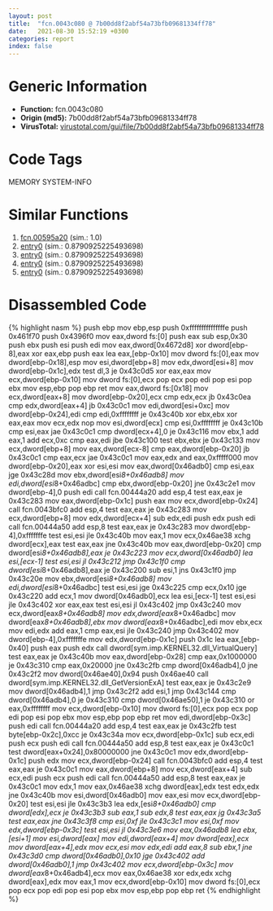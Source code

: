 ```yaml
---
layout: post
title:  "fcn.0043c080 @ 7b00dd8f2abf54a73bfb09681334ff78"
date:   2021-08-30 15:52:19 +0300
categories: report
index: false
---
```


# Generic Information
- **Function:** fcn.0043c080
- **Origin (md5):** 7b00dd8f2abf54a73bfb09681334ff78
- **VirusTotal:** [virustotal.com/gui/file/7b00dd8f2abf54a73bfb09681334ff78][virustotal_ref]

# Code Tags
<span class="tag" id="MEMORY">MEMORY</span>
<span class="tag" id="SYSTEM-INFO">SYSTEM-INFO</span>


# Similar Functions

1. [fcn.00595a20][similar_1_ref] (sim.: 1.0)
2. [entry0][similar_2_ref] (sim.: 0.8790925225493698)
3. [entry0][similar_3_ref] (sim.: 0.8790925225493698)
4. [entry0][similar_4_ref] (sim.: 0.8790925225493698)
5. [entry0][similar_5_ref] (sim.: 0.8790925225493698)


# Disassembled Code

{% highlight nasm %}
push ebp
mov ebp,esp
push 0xfffffffffffffffe
push 0x461f70
push 0x4396f0
mov eax,dword fs:[0]
push eax
sub esp,0x30
push ebx
push esi
push edi
mov eax,dword[0x4672d8]
xor dword[ebp-8],eax
xor eax,ebp
push eax
lea eax,[ebp-0x10]
mov dword fs:[0],eax
mov dword[ebp-0x18],esp
mov esi,dword[ebp+8]
mov edx,dword[esi+8]
mov dword[ebp-0x1c],edx
test dl,3
je 0x43c0d5
xor eax,eax
mov ecx,dword[ebp-0x10]
mov dword fs:[0],ecx
pop ecx
pop edi
pop esi
pop ebx
mov esp,ebp
pop ebp
ret
mov eax,dword fs:[0x18]
mov ecx,dword[eax+8]
mov dword[ebp-0x20],ecx
cmp edx,ecx
jb 0x43c0ea
cmp edx,dword[eax+4]
jb 0x43c0c1
mov edi,dword[esi+0xc]
mov dword[ebp-0x24],edi
cmp edi,0xffffffff
je 0x43c40b
xor ebx,ebx
xor eax,eax
mov ecx,edx
nop
mov esi,dword[ecx]
cmp esi,0xffffffff
je 0x43c10b
cmp esi,eax
jae 0x43c0c1
cmp dword[ecx+4],0
je 0x43c116
mov ebx,1
add eax,1
add ecx,0xc
cmp eax,edi
jbe 0x43c100
test ebx,ebx
je 0x43c133
mov ecx,dword[ebp+8]
mov eax,dword[ecx-8]
cmp eax,dword[ebp-0x20]
jb 0x43c0c1
cmp eax,ecx
jae 0x43c0c1
mov eax,edx
and eax,0xfffff000
mov dword[ebp-0x20],eax
xor esi,esi
mov eax,dword[0x46adb0]
cmp esi,eax
jge 0x43c28d
mov ebx,dword[esi*8+0x46adb8]
mov edi,dword[esi*8+0x46adbc]
cmp ebx,dword[ebp-0x20]
jne 0x43c2e1
mov dword[ebp-4],0
push edi
call fcn.00444a20
add esp,4
test eax,eax
je 0x43c283
mov eax,dword[ebp-0x1c]
push eax
mov ecx,dword[ebp-0x24]
call fcn.0043bfc0
add esp,4
test eax,eax
je 0x43c283
mov ecx,dword[ebp+8]
mov edx,dword[ecx+4]
sub edx,edi
push edx
push edi
call fcn.00444a50
add esp,8
test eax,eax
je 0x43c283
mov dword[ebp-4],0xfffffffe
test esi,esi
jle 0x43c40b
mov eax,1
mov ecx,0x46ae38
xchg dword[ecx],eax
test eax,eax
jne 0x43c40b
mov eax,dword[ebp-0x20]
cmp dword[esi*8+0x46adb8],eax
je 0x43c223
mov ecx,dword[0x46adb0]
lea esi,[ecx-1]
test esi,esi
jl 0x43c212
jmp 0x43c1f0
cmp dword[esi*8+0x46adb8],eax
je 0x43c200
sub esi,1
jns 0x43c1f0
jmp 0x43c20e
mov ebx,dword[esi*8+0x46adb8]
mov edi,dword[esi*8+0x46adbc]
test esi,esi
jge 0x43c225
cmp ecx,0x10
jge 0x43c220
add ecx,1
mov dword[0x46adb0],ecx
lea esi,[ecx-1]
test esi,esi
jle 0x43c402
xor eax,eax
test esi,esi
jl 0x43c402
jmp 0x43c240
mov ecx,dword[eax*8+0x46adb8]
mov edx,dword[eax*8+0x46adbc]
mov dword[eax*8+0x46adb8],ebx
mov dword[eax*8+0x46adbc],edi
mov ebx,ecx
mov edi,edx
add eax,1
cmp eax,esi
jle 0x43c240
jmp 0x43c402
mov dword[ebp-4],0xfffffffe
mov edx,dword[ebp-0x1c]
push 0x1c
lea eax,[ebp-0x40]
push eax
push edx
call dword[sym.imp.KERNEL32.dll_VirtualQuery]
test eax,eax
je 0x43c40b
mov eax,dword[ebp-0x28]
cmp eax,0x1000000
je 0x43c310
cmp eax,0x20000
jne 0x43c2fb
cmp dword[0x46adb4],0
jne 0x43c2f2
mov dword[0x46ae40],0x94
push 0x46ae40
call dword[sym.imp.KERNEL32.dll_GetVersionExA]
test eax,eax
je 0x43c2e9
mov dword[0x46adb4],1
jmp 0x43c2f2
add esi,1
jmp 0x43c144
cmp dword[0x46adb4],0
je 0x43c310
cmp dword[0x46ae50],1
je 0x43c310
or eax,0xffffffff
mov ecx,dword[ebp-0x10]
mov dword fs:[0],ecx
pop ecx
pop edi
pop esi
pop ebx
mov esp,ebp
pop ebp
ret
mov edi,dword[ebp-0x3c]
push edi
call fcn.00444a20
add esp,4
test eax,eax
je 0x43c2fb
test byte[ebp-0x2c],0xcc
je 0x43c34a
mov ecx,dword[ebp-0x1c]
sub ecx,edi
push ecx
push edi
call fcn.00444a50
add esp,8
test eax,eax
je 0x43c0c1
test dword[eax+0x24],0x80000000
jne 0x43c0c1
mov edx,dword[ebp-0x1c]
push edx
mov ecx,dword[ebp-0x24]
call fcn.0043bfc0
add esp,4
test eax,eax
je 0x43c0c1
mov eax,dword[ebp+8]
mov ecx,dword[eax+4]
sub ecx,edi
push ecx
push edi
call fcn.00444a50
add esp,8
test eax,eax
je 0x43c0c1
mov edx,1
mov eax,0x46ae38
xchg dword[eax],edx
test edx,edx
jne 0x43c40b
mov esi,dword[0x46adb0]
mov eax,esi
mov ecx,dword[ebp-0x20]
test esi,esi
jle 0x43c3b3
lea edx,[esi*8+0x46adb0]
cmp dword[edx],ecx
je 0x43c3b3
sub eax,1
sub edx,8
test eax,eax
jg 0x43c3a5
test eax,eax
jne 0x43c3f8
cmp esi,0xf
jle 0x43c3c1
mov esi,0xf
mov edx,dword[ebp-0x3c]
test esi,esi
jl 0x43c3e6
mov eax,0x46adb8
lea ebx,[esi+1]
mov esi,dword[eax]
mov edi,dword[eax+4]
mov dword[eax],ecx
mov dword[eax+4],edx
mov ecx,esi
mov edx,edi
add eax,8
sub ebx,1
jne 0x43c3d0
cmp dword[0x46adb0],0x10
jge 0x43c402
add dword[0x46adb0],1
jmp 0x43c402
mov ecx,dword[ebp-0x3c]
mov dword[eax*8+0x46adb4],ecx
mov eax,0x46ae38
xor edx,edx
xchg dword[eax],edx
mov eax,1
mov ecx,dword[ebp-0x10]
mov dword fs:[0],ecx
pop ecx
pop edi
pop esi
pop ebx
mov esp,ebp
pop ebp
ret
{% endhighlight %}


[similar_1_ref]: /report/fcn.00595a20@7453c96a6fbd42ec690b8deb53eafcba
[similar_2_ref]: /report/entry0@0e66c3fce75cce83f1c3995d74ac315a
[similar_3_ref]: /report/entry0@375c70aa8cd15694a9e2040c7467d619
[similar_4_ref]: /report/entry0@008ebacd307f3ac8942baa09393de50a
[similar_5_ref]: /report/entry0@6a91a6bba7f089de643ea198a525c5aa
[virustotal_ref]: https://www.virustotal.com/gui/file/7b00dd8f2abf54a73bfb09681334ff78